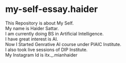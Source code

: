 # my-self-essay.haider
This Repository is about My Self.
<br>
My name is Haider Sattar.
<br>
I am currently doing BS in Artificial Intelligence.
<br>
I have great interest is AI.
<br> 
Now I Started Genrative AI course under PIAIC Institute.
<br>
I also took live sessions of DIP Institute.
<br>
My Instagram Id is itx._.mianhaider 
 
